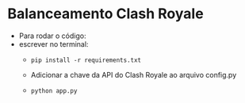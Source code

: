 # Balanceamento Clash Royale


- Para rodar o código:
- escrever no terminal:
  - `pip install -r requirements.txt`
 
  - Adicionar a chave da API do Clash Royale ao arquivo config.py
 
  - `python app.py`
